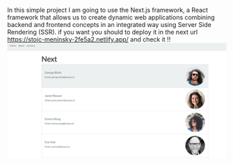 

In this simple project I am going to use the Next.js framework, a React framework that allows us to create dynamic web applications combining backend and frontend concepts in an integrated way using Server Side Rendering (SSR).
if you want you should to deploy it in the next url 
https://stoic-meninsky-2fe5a2.netlify.app/
and check it !!
 <img src="https://github.com/TotoroDavid/Nextjs-Portafolio-Simple/blob/master/Screen%20Shot%202021-04-10%20at%2011.07.05%20am.png?raw=true">
